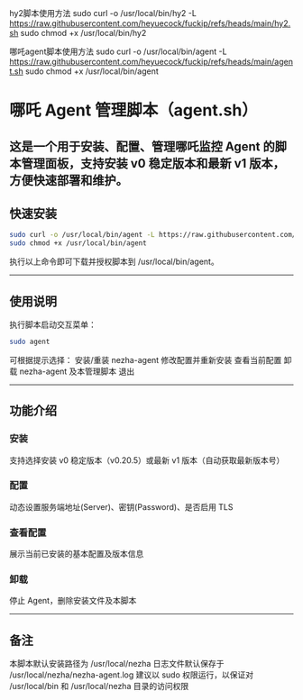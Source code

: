 hy2脚本使用方法
sudo curl -o /usr/local/bin/hy2 -L https://raw.githubusercontent.com/heyuecock/fuckip/refs/heads/main/hy2.sh
sudo chmod +x /usr/local/bin/hy2

哪吒agent脚本使用方法
sudo curl -o /usr/local/bin/agent -L https://raw.githubusercontent.com/heyuecock/fuckip/refs/heads/main/agent.sh
sudo chmod +x /usr/local/bin/agent

# 哪吒 Agent 管理脚本（agent.sh）
这是一个用于安装、配置、管理哪吒监控 Agent 的脚本管理面板，支持安装 v0 稳定版本和最新 v1 版本，方便快速部署和维护。
---
## 快速安装
```bash
sudo curl -o /usr/local/bin/agent -L https://raw.githubusercontent.com/heyuecock/fuckip/refs/heads/main/agent.sh
sudo chmod +x /usr/local/bin/agent
```
执行以上命令即可下载并授权脚本到 /usr/local/bin/agent。

---
## 使用说明
执行脚本启动交互菜单：
```bash
sudo agent
```
可根据提示选择：
安装/重装 nezha-agent
修改配置并重新安装
查看当前配置
卸载 nezha-agent 及本管理脚本
退出

---
## 功能介绍
### 安装
支持选择安装 v0 稳定版本（v0.20.5）或最新 v1 版本（自动获取最新版本号）
### 配置
动态设置服务端地址(Server)、密钥(Password)、是否启用 TLS
### 查看配置
展示当前已安装的基本配置及版本信息
### 卸载
停止 Agent，删除安装文件及本脚本

---
## 备注
本脚本默认安装路径为 /usr/local/nezha
日志文件默认保存于 /usr/local/nezha/nezha-agent.log
建议以 sudo 权限运行，以保证对 /usr/local/bin 和 /usr/local/nezha 目录的访问权限

